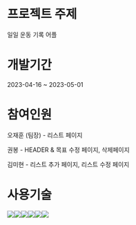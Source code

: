 # 프로젝트 주제
<p>일일 운동 기록 어플</p>

# 개발기간
<div>
  <p> 2023-04-16 ~ 2023-05-01</p>
</div>

# 참여인원
<div>
  <p>오재훈 (팀장) - 리스트 페이지 </p>
  <p>권봉 - HEADER & 목표 수정 페이지, 삭제페이지 </p>
  <p>김미현 - 리스트 추가 페이지, 리스트 수정 페이지</p>
</div>

# 사용기술
<img src="https://img.shields.io/badge/Visual Studio Code-007ACC?style=flat-square&logo=Visual Studio Code&logoColor=white"/><img src="https://img.shields.io/badge/HTML5-E34F26?style=flat&logo=HTML5&logoColor=white" /><img src="https://img.shields.io/badge/CSS3-1572B6?style=flat&logo=CSS3&logoColor=white" /><img src="https://img.shields.io/badge/Bootstrap-7952B3?style=flat&logo=Bootstrap&logoColor=white" /><img src="https://img.shields.io/badge/PHP-777BB4?style=flat-square&logo=php&logoColor=white"/><img src="https://img.shields.io/badge/MariaDB-003545?style=flat&logo=MariaDB&logoColor=white" />
